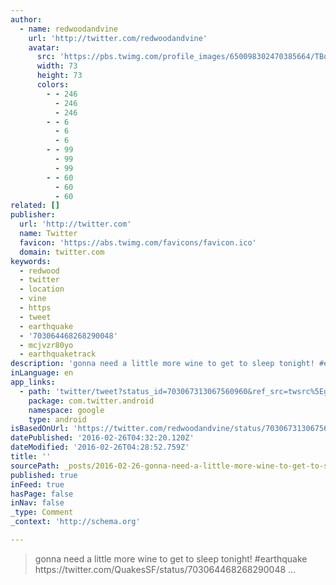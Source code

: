 ```yaml
---
author:
  - name: redwoodandvine
    url: 'http://twitter.com/redwoodandvine'
    avatar:
      src: 'https://pbs.twimg.com/profile_images/650098302470385664/TBoHRutj_bigger.jpg'
      width: 73
      height: 73
      colors:
        - - 246
          - 246
          - 246
        - - 6
          - 6
          - 6
        - - 99
          - 99
          - 99
        - - 60
          - 60
          - 60
related: []
publisher:
  url: 'http://twitter.com'
  name: Twitter
  favicon: 'https://abs.twimg.com/favicons/favicon.ico'
  domain: twitter.com
keywords:
  - redwood
  - twitter
  - location
  - vine
  - https
  - tweet
  - earthquake
  - '703064468268290048'
  - mcjvzr80yo
  - earthquaketrack
description: 'gonna need a little more wine to get to sleep tonight! #earthquake https://twitter.com/QuakesSF/status/703064468268290048 ...'
inLanguage: en
app_links:
  - path: 'twitter/tweet?status_id=703067313067560960&ref_src=twsrc%5Egoogle%7Ctwcamp%5Eandroidseo%7Ctwgr%5Estatus%7Ctwterm%5E703067313067560960'
    package: com.twitter.android
    namespace: google
    type: android
isBasedOnUrl: 'https://twitter.com/redwoodandvine/status/703067313067560960'
datePublished: '2016-02-26T04:32:20.120Z'
dateModified: '2016-02-26T04:28:52.759Z'
title: ''
sourcePath: _posts/2016-02-26-gonna-need-a-little-more-wine-to-get-to-sleep-tonight-eart.md
published: true
inFeed: true
hasPage: false
inNav: false
_type: Comment
_context: 'http://schema.org'

---
```

> gonna need a little more wine to get to sleep tonight&excl; &num;earthquake https&colon;&sol;&sol;twitter&period;com&sol;QuakesSF&sol;status&sol;703064468268290048 &period;&period;&period;